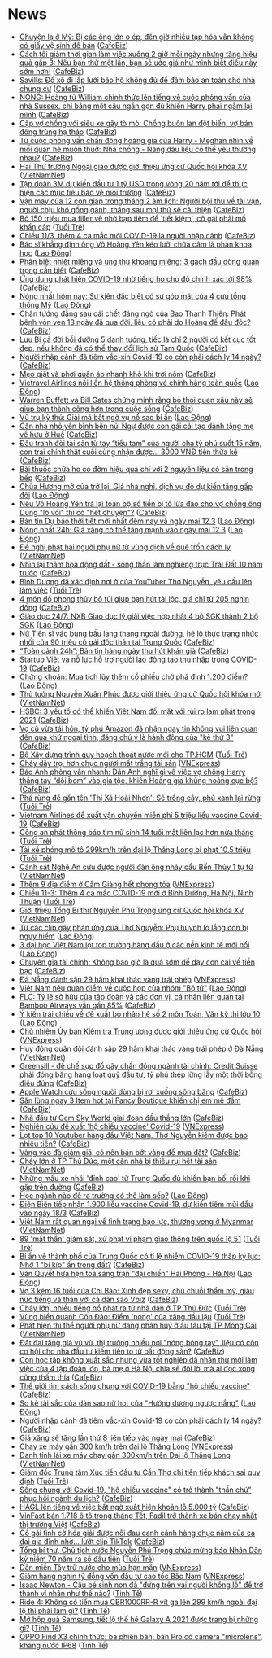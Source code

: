 # News

- [Chuyện lạ ở Mỹ: Bị các ông lớn o ép, đến giờ nhiều tạp hóa vẫn không có giấy vệ sinh để bán](https://cafebiz.vn/chuyen-la-o-my-bi-cac-ong-lon-o-ep-den-gio-nhieu-tap-hoa-van-khong-co-giay-ve-sinh-de-ban-2021031121165621.chn) ([CafeBiz](https://cafebiz.vn))
- [Cách tôi giảm thời gian làm việc xuống 2 giờ mỗi ngày nhưng tăng hiệu quả gấp 3: Nếu bạn thử một lần, bạn sẽ ước giá như mình biết điều này sớm hơn!](https://cafebiz.vn/cach-toi-giam-thoi-gian-lam-viec-xuong-2-gio-moi-ngay-nhung-tang-hieu-qua-gap-3-neu-ban-thu-mot-lan-ban-se-uoc-gia-nhu-minh-biet-dieu-nay-som-hon-20210308191235839.chn) ([CafeBiz](https://cafebiz.vn))
- [Savills: Đổ xô đi lắp lưới bảo hộ không đủ để đảm bảo an toàn cho nhà chung cư](https://cafebiz.vn/savills-do-xo-di-lap-luoi-bao-ho-khong-du-de-dam-bao-an-toan-cho-nha-chung-cu-20210311181738742.chn) ([CafeBiz](https://cafebiz.vn))
- [NÓNG: Hoàng tử William chính thức lên tiếng về cuộc phỏng vấn của nhà Sussex, chỉ bằng một câu ngắn gọn đủ khiến Harry phải ngẫm lại mình](https://cafebiz.vn/nong-hoang-tu-william-chinh-thuc-len-tieng-ve-cuoc-phong-van-cua-nha-sussex-chi-bang-mot-cau-ngan-gon-du-khien-harry-phai-ngam-lai-minh-20210311211226603.chn) ([CafeBiz](https://cafebiz.vn))
- [Cặp vợ chồng với siêu xe gây tò mò: Chồng buôn lan đột biến, vợ bán đông trùng hạ thảo](https://cafebiz.vn/cap-vo-chong-voi-sieu-xe-gay-to-mo-chong-buon-lan-dot-bien-vo-ban-dong-trung-ha-thao-20210311212932414.chn) ([CafeBiz](https://cafebiz.vn))
- [Từ cuộc phỏng vấn chấn động hoàng gia của Harry - Meghan nhìn về mối quan hệ muôn thuở: Nhà chồng - Nàng dâu liệu có thể yêu thương nhau?](https://cafebiz.vn/tu-cuoc-phong-van-chan-dong-hoang-gia-cua-harry-meghan-nhin-ve-moi-quan-he-muon-thuo-nha-chong-nang-dau-lieu-co-the-yeu-thuong-nhau-20210311175619457.chn) ([CafeBiz](https://cafebiz.vn))
- [Hai Thứ trưởng Ngoại giao được giới thiệu ứng cử Quốc hội khóa XV](http://vietnamnet.vn/vn/thoi-su/chinh-tri/hai-thu-truong-ngoai-giao-duoc-gioi-thieu-ung-cu-quoc-hoi-khoa-xv-718998.html) ([VietNamNet](https://vietnamnet.vn))
- [Tập đoàn 3M dự kiến đầu tư 1 tỷ USD trong vòng 20 năm tới để thực hiện các mục tiêu bảo vệ môi trường](https://cafebiz.vn/tap-doan-3m-du-kien-dau-tu-1-ty-usd-trong-vong-20-nam-toi-de-thuc-hien-cac-muc-tieu-bao-ve-moi-truong-20210311170801259.chn) ([CafeBiz](https://cafebiz.vn))
- [Vận may của 12 con giáp trong tháng 2 âm lịch: Người bội thu về tài vận, người chịu khó gồng gánh, tháng sau mọi thứ sẽ cải thiện](https://cafebiz.vn/van-may-cua-12-con-giap-trong-thang-2-am-lich-nguoi-boi-thu-ve-tai-van-nguoi-chiu-kho-gong-ganh-thang-sau-moi-thu-se-cai-thien-20210311171017565.chn) ([CafeBiz](https://cafebiz.vn))
- [Bỏ 150 triệu mua filler về nhờ bạn tiêm để 'tiết kiệm', cô gái phải mổ khẩn cấp](https://tuoitre.vn/bo-150-trieu-mua-filler-ve-nho-ban-tiem-de-tiet-kiem-co-gai-phai-mo-khan-cap-20210311164902754.htm) ([Tuổi Trẻ](https://tuoitre.vn))
- [Chiều 11/3, thêm 4 ca mắc mới COVID-19 là người nhập cảnh](https://cafebiz.vn/chieu-11-3-them-4-ca-mac-moi-covid-19-la-nguoi-nhap-canh-20210311210923222.chn) ([CafeBiz](https://cafebiz.vn))
- [Bác sĩ khẳng định ông Võ Hoàng Yên kéo lưỡi chữa câm là phản khoa học](https://laodong.vn/ban-doc/bac-si-khang-dinh-ong-vo-hoang-yen-keo-luoi-chua-cam-la-phan-khoa-hoc-888041.ldo) ([Lao Động](https://laodong.vn))
- [Phân biệt nhiệt miệng và ung thư khoang miệng: 3 gạch đầu dòng quan trọng cần biết](https://cafebiz.vn/phan-biet-nhiet-mieng-va-ung-thu-khoang-mieng-3-gach-dau-dong-quan-trong-can-biet-20210311170127927.chn) ([CafeBiz](https://cafebiz.vn))
- [Ứng dụng phát hiện COVID-19 nhờ tiếng ho cho độ chính xác tới 98%](https://cafebiz.vn/ung-dung-phat-hien-covid-19-nho-tieng-ho-cho-do-chinh-xac-toi-98-20210311170123482.chn) ([CafeBiz](https://cafebiz.vn))
- [Nóng nhất hôm nay: Sự kiện đặc biệt có sự góp mặt của 4 cựu tổng thống Mỹ](https://laodong.vn/video-the-gioi/nong-nhat-hom-nay-su-kien-dac-biet-co-su-gop-mat-cua-4-cuu-tong-thong-my-888127.ldo) ([Lao Động](https://laodong.vn))
- [Chân tướng đằng sau cái chết đáng ngờ của Bao Thanh Thiên: Phát bệnh vỏn vẹn 13 ngày đã qua đời, liệu có phải do Hoàng đế đầu độc?](https://cafebiz.vn/chan-tuong-dang-sau-cai-chet-dang-ngo-cua-bao-thanh-thien-phat-benh-von-ven-13-ngay-da-qua-doi-lieu-co-phai-do-hoang-de-dau-doc-20210311165201539.chn) ([CafeBiz](https://cafebiz.vn))
- [Lưu Bị cả đời bồi dưỡng 5 danh tướng, tiếc là chỉ 2 người có kết cục tốt đẹp, nếu không đã có thể thay đổi lịch sử Tam Quốc](https://cafebiz.vn/luu-bi-ca-doi-boi-duong-5-danh-tuong-tiec-la-chi-2-nguoi-co-ket-cuc-tot-dep-neu-khong-da-co-the-thay-doi-lich-su-tam-quoc-20210311164827839.chn) ([CafeBiz](https://cafebiz.vn))
- [Người nhập cảnh đã tiêm vắc-xin Covid-19 có còn phải cách ly 14 ngày?](https://cafebiz.vn/nguoi-nhap-canh-da-tiem-vac-xin-covid-19-co-con-phai-cach-ly-14-ngay-20210311165838155.chn) ([CafeBiz](https://cafebiz.vn))
- [Mẹo giặt và phơi quần áo nhanh khô khi trời nồm](https://cafebiz.vn/meo-giat-va-phoi-quan-ao-nhanh-kho-khi-troi-nom-20210311171348284.chn) ([CafeBiz](https://cafebiz.vn))
- [Vietravel Airlines nối liền hệ thống phòng vé chính hãng toàn quốc](https://laodong.vn/doanh-nghiep-doanh-nhan/vietravel-airlines-noi-lien-he-thong-phong-ve-chinh-hang-toan-quoc-888202.ldo) ([Lao Động](https://laodong.vn))
- [Warren Buffett và Bill Gates chứng minh rằng bỏ thói quen xấu này sẽ giúp bạn thành công hơn trong cuộc sống](https://cafebiz.vn/warren-buffett-va-bill-gates-chung-minh-rang-bo-thoi-quen-xau-nay-se-giup-ban-thanh-cong-hon-trong-cuoc-song-20210311151700966.chn) ([CafeBiz](https://cafebiz.vn))
- [Vũ trụ kỳ thú: Giải mã bất ngờ vụ nổ sao bí ẩn](https://laodong.vn/the-gioi/vu-tru-ky-thu-giai-ma-bat-ngo-vu-no-sao-bi-an-887967.ldo) ([Lao Động](https://laodong.vn))
- [Căn nhà nhỏ yên bình bên núi Ngự được con gái cải tạo dành tặng mẹ về hưu ở Huế](https://cafebiz.vn/can-nha-nho-yen-binh-ben-nui-ngu-duoc-con-gai-cai-tao-danh-tang-me-ve-huu-o-hue-20210311172207012.chn) ([CafeBiz](https://cafebiz.vn))
- [Đấu tranh đòi tài sản từ tay “tiểu tam” của người cha tỷ phú suốt 15 năm, con trai chính thất cuối cùng nhận được... 3000 VNĐ tiền thừa kế](https://cafebiz.vn/dau-tranh-doi-tai-san-tu-tay-tieu-tam-cua-nguoi-cha-ty-phu-suot-15-nam-con-trai-chinh-that-cuoi-cung-nhan-duoc-3000-vnd-tien-thua-ke-20210311165430486.chn) ([CafeBiz](https://cafebiz.vn))
- [Bài thuốc chữa ho có đờm hiệu quả chỉ với 2 nguyên liệu có sẵn trong bếp](https://cafebiz.vn/bai-thuoc-chua-ho-co-dom-hieu-qua-chi-voi-2-nguyen-lieu-co-san-trong-bep-20210311165906504.chn) ([CafeBiz](https://cafebiz.vn))
- [Chùa Hương mở cửa trở lại: Giá nhà nghỉ, dịch vụ đò dự kiến tăng gấp đôi](https://laodong.vn/thi-truong/chua-huong-mo-cua-tro-lai-gia-nha-nghi-dich-vu-do-du-kien-tang-gap-doi-888169.ldo) ([Lao Động](https://laodong.vn))
- [Nếu Võ Hoàng Yên trả lại toàn bộ số tiền bị tố lừa đảo cho vợ chồng ông Dũng "lò vôi" thì có "hết chuyện"?](https://cafebiz.vn/neu-vo-hoang-yen-tra-lai-toan-bo-so-tien-bi-to-lua-dao-cho-vo-chong-ong-dung-lo-voi-thi-co-het-chuyen-20210311164922236.chn) ([CafeBiz](https://cafebiz.vn))
- [Bản tin Dự báo thời tiết mới nhất đêm nay và ngày mai 12.3](https://laodong.vn/video-thoi-su/ban-tin-du-bao-thoi-tiet-moi-nhat-dem-nay-va-ngay-mai-123-887932.ldo) ([Lao Động](https://laodong.vn))
- [Nóng nhất 24h: Giá xăng có thể tăng mạnh vào ngày mai 12.3](https://laodong.vn/video-thoi-su/nong-nhat-24h-gia-xang-co-the-tang-manh-vao-ngay-mai-123-888171.ldo) ([Lao Động](https://laodong.vn))
- [Đề nghị phạt hai người phụ nữ từ vùng dịch về quê trốn cách ly](http://vietnamnet.vn/vn/thoi-su/de-nghi-phat-hai-nguoi-phu-nu-tu-vung-dich-ve-que-tron-cach-ly-718989.html) ([VietNamNet](https://vietnamnet.vn))
- [Nhìn lại thảm họa động đất - sóng thần làm nghiêng trục Trái Đất 10 năm trước](https://cafebiz.vn/nhin-lai-tham-hoa-dong-dat-song-than-lam-nghieng-truc-trai-dat-10-nam-truoc-20210311164412474.chn) ([CafeBiz](https://cafebiz.vn))
- [Bình Dương đã xác định nơi ở của YouTuber Thơ Nguyễn, yêu cầu lên làm việc](https://tuoitre.vn/binh-duong-da-xac-dinh-noi-o-cua-youtuber-tho-nguyen-yeu-cau-len-lam-viec-20210311185029786.htm) ([Tuổi Trẻ](https://tuoitre.vn))
- [4 món đồ phong thủy bỏ túi giúp bạn hút tài lộc, giá chỉ từ 205 nghìn đồng](https://cafebiz.vn/4-mon-do-phong-thuy-bo-tui-giup-ban-hut-tai-loc-gia-chi-tu-205-nghin-dong-20210311155924362.chn) ([CafeBiz](https://cafebiz.vn))
- [Giáo dục 24/7: NXB Giáo dục lý giải việc hợp nhất 4 bộ SGK thành 2 bộ SGK](https://laodong.vn/video/giao-duc-247-nxb-giao-duc-ly-giai-viec-hop-nhat-4-bo-sgk-thanh-2-bo-sgk-888211.ldo) ([Lao Động](https://laodong.vn))
- [Nữ Tiến sĩ vác bụng bầu lang thang ngoài đường, hé lộ thực trạng nhức nhối của 90 triệu cô gái độc thân tại Trung Quốc](https://cafebiz.vn/nu-tien-si-vac-bung-bau-lang-thang-ngoai-duong-he-lo-thuc-trang-nhuc-nhoi-cua-90-trieu-co-gai-doc-than-tai-trung-quoc-20210311164212019.chn) ([CafeBiz](https://cafebiz.vn))
- [“Toàn cảnh 24h”: Bản tin hàng ngày thu hút khán giả](https://cafebiz.vn/toan-canh-24h-ban-tin-hang-ngay-thu-hut-khan-gia-20210311185933236.chn) ([CafeBiz](https://cafebiz.vn))
- [Startup Việt và nỗ lực hỗ trợ người lao động tạo thu nhập trong COVID-19](https://cafebiz.vn/startup-viet-va-no-luc-ho-tro-nguoi-lao-dong-tao-thu-nhap-trong-covid-19-20210311160354427.chn) ([CafeBiz](https://cafebiz.vn))
- [Chứng khoán: Mua tích lũy thêm cổ phiếu chờ phá đỉnh 1.200 điểm?](https://laodong.vn/kinh-te/chung-khoan-mua-tich-luy-them-co-phieu-cho-pha-dinh-1200-diem-888206.ldo) ([Lao Động](https://laodong.vn))
- [Thủ tướng Nguyễn Xuân Phúc được giới thiệu ứng cử Quốc hội khóa mới](http://vietnamnet.vn/vn/thoi-su/chinh-tri/thu-tuong-nguyen-xuan-phuc-duoc-gioi-thieu-ung-cu-quoc-hoi-khoa-moi-718986.html) ([VietNamNet](https://vietnamnet.vn))
- [HSBC: 3 yếu tố có thể khiến Việt Nam đối mặt với rủi ro lạm phát trong 2021](https://cafebiz.vn/hsbc-3-yeu-to-co-the-khien-viet-nam-doi-mat-voi-rui-ro-lam-phat-trong-2021-20210311172754298.chn) ([CafeBiz](https://cafebiz.vn))
- [Vợ cũ vừa tái hôn, tỷ phú Amazon đã nhận ngay tin không vui liên quan đến quá khứ ngoại tình, đáng chú ý là hành động của "kẻ thứ 3"](https://cafebiz.vn/vo-cu-vua-tai-hon-ty-phu-amazon-da-nhan-ngay-tin-khong-vui-lien-quan-den-qua-khu-ngoai-tinh-dang-chu-y-la-hanh-dong-cua-ke-thu-3-20210311163343562.chn) ([CafeBiz](https://cafebiz.vn))
- [Bộ Xây dựng trình quy hoạch thoát nước mới cho TP.HCM](https://tuoitre.vn/bo-xay-dung-trinh-quy-hoach-thoat-nuoc-moi-cho-tp-hcm-20210311185525011.htm) ([Tuổi Trẻ](https://tuoitre.vn))
- [Cháy dãy trọ, hơn chục người mất trắng tài sản](https://vnexpress.net/chay-day-tro-hon-chuc-nguoi-mat-trang-tai-san-4247170.html) ([VNExpress](https://vnexpress.net))
- [Báo Anh phỏng vấn nhanh: Dân Anh nghĩ gì về việc vợ chồng Harry thẳng tay “dội bom” vào gia tộc, khiến Hoàng gia khủng hoảng cục bộ?](https://cafebiz.vn/bao-anh-phong-van-nhanh-dan-anh-nghi-gi-ve-viec-vo-chong-harry-thang-tay-doi-bom-vao-gia-toc-khien-hoang-gia-khung-hoang-cuc-bo-20210311162944256.chn) ([CafeBiz](https://cafebiz.vn))
- [Phá rừng để gắn tên 'Thị Xã Hoài Nhơn': Sẽ trồng cây, phủ xanh lại rừng](https://tuoitre.vn/pha-rung-de-gan-ten-thi-xa-hoai-nhon-se-trong-cay-phu-xanh-lai-rung-20210311145319692.htm) ([Tuổi Trẻ](https://tuoitre.vn))
- [Vietnam Airlines đề xuất vận chuyển miễn phí 5 triệu liều vaccine Covid-19](https://cafebiz.vn/vietnam-airlines-de-xuat-van-chuyen-mien-phi-5-trieu-lieu-vaccine-covid-19-2021031117375394.chn) ([CafeBiz](https://cafebiz.vn))
- [Công an phát thông báo tìm nữ sinh 14 tuổi mất liên lạc hơn nửa tháng](https://tuoitre.vn/cong-an-phat-thong-bao-tim-nu-sinh-14-tuoi-mat-lien-lac-hon-nua-thang-20210311163245003.htm) ([Tuổi Trẻ](https://tuoitre.vn))
- [Tài xế phóng mô tô 299km/h trên đại lộ Thăng Long bị phạt 10,5 triệu](https://tuoitre.vn/tai-xe-phong-mo-to-299km-h-tren-dai-lo-thang-long-bi-phat-10-5-trieu-2021031118152876.htm) ([Tuổi Trẻ](https://tuoitre.vn))
- [Cảnh sát Nghệ An cứu được người đàn ông nhảy cầu Bến Thủy 1 tự tử](http://vietnamnet.vn/vn/thoi-su/canh-sat-nghe-an-cuu-duoc-nguoi-dan-ong-nhay-cau-ben-thuy-1-tu-tu-718980.html) ([VietNamNet](https://vietnamnet.vn))
- [Thêm 9 địa điểm ở Cẩm Giàng hết phong tỏa](https://vnexpress.net/them-9-dia-diem-o-cam-giang-het-phong-toa-4247154.html) ([VNExpress](https://vnexpress.net))
- [Chiều 11-3: Thêm 4 ca mắc COVID-19 mới ở Bình Dương, Hà Nội, Ninh Thuận](https://tuoitre.vn/chieu-11-3-them-4-ca-mac-covid-19-moi-o-binh-duong-ha-noi-ninh-thuan-20210311180828538.htm) ([Tuổi Trẻ](https://tuoitre.vn))
- [Giới thiệu Tổng Bí thư Nguyễn Phú Trọng ứng cử Quốc hội khóa XV](http://vietnamnet.vn/vn/thoi-su/chinh-tri/gioi-thieu-tong-bi-thu-nguyen-phu-trong-ung-cu-quoc-hoi-khoa-xv-718964.html) ([VietNamNet](https://vietnamnet.vn))
- [Từ các clip gây phản ứng của Thơ Nguyễn: Phụ huynh lo lắng con bị nguy hiểm](https://laodong.vn/video/tu-cac-clip-gay-phan-ung-cua-tho-nguyen-phu-huynh-lo-lang-con-bi-nguy-hiem-888110.ldo) ([Lao Động](https://laodong.vn))
- [3 đại học Việt Nam lọt top trường hàng đầu ở các nền kinh tế mới nổi](https://laodong.vn/giao-duc/3-dai-hoc-viet-nam-lot-top-truong-hang-dau-o-cac-nen-kinh-te-moi-noi-888160.ldo) ([Lao Động](https://laodong.vn))
- [Chuyên gia tài chính: Không bao giờ là quá sớm để dạy con cái về tiền bạc](https://cafebiz.vn/chuyen-gia-tai-chinh-khong-bao-gio-la-qua-som-de-day-con-cai-ve-tien-bac-20210311155751629.chn) ([CafeBiz](https://cafebiz.vn))
- [Đà Nẵng đánh sập 29 hầm khai thác vàng trái phép](https://vnexpress.net/da-nang-danh-sap-29-ham-khai-thac-vang-trai-phep-4247134.html) ([VNExpress](https://vnexpress.net))
- [Việt Nam nêu quan điểm về cuộc họp của nhóm &quot;Bộ tứ&quot;](https://laodong.vn/the-gioi/viet-nam-neu-quan-diem-ve-cuoc-hop-cua-nhom-bo-tu-888112.ldo) ([Lao Động](https://laodong.vn))
- [FLC: Tỷ lệ sở hữu của tập đoàn và các đơn vị, cá nhân liên quan tại Bamboo Airways vẫn gần 85%](https://cafebiz.vn/flc-ty-le-so-huu-cua-tap-doan-va-cac-don-vi-ca-nhan-lien-quan-tai-bamboo-airways-van-gan-85-2021031117514984.chn) ([CafeBiz](https://cafebiz.vn))
- [Ý kiến trái chiều về đề xuất bỏ nhân hệ số 2 môn Toán, Văn kỳ thi lớp 10](https://laodong.vn/video-thoi-su/y-kien-trai-chieu-ve-de-xuat-bo-nhan-he-so-2-mon-toan-van-ky-thi-lop-10-888109.ldo) ([Lao Động](https://laodong.vn))
- [Chủ nhiệm Ủy ban Kiểm tra Trung ương được giới thiệu ứng cử Quốc hội](https://vnexpress.net/chu-nhiem-uy-ban-kiem-tra-trung-uong-duoc-gioi-thieu-ung-cu-quoc-hoi-4246592.html) ([VNExpress](https://vnexpress.net))
- [Huy động quân đội đánh sập 29 hầm khai thác vàng trái phép ở Đà Nẵng](http://vietnamnet.vn/vn/thoi-su/huy-dong-quan-doi-danh-sap-29-ham-khai-thac-vang-trai-phep-o-da-nang-718966.html) ([VietNamNet](https://vietnamnet.vn))
- [Greensill - đế chế sụp đổ gây chấn động ngành tài chính: Credit Suisse phải đóng băng hàng loạt quỹ đầu tư, tỷ phú thép lừng lẫy một thời bỗng điêu đứng](https://cafebiz.vn/greensill-de-che-sup-do-gay-chan-dong-nganh-tai-chinh-credit-suisse-phai-dong-bang-hang-loat-quy-dau-tu-ty-phu-thep-lung-lay-mot-thoi-bong-dieu-dung-20210311160635885.chn) ([CafeBiz](https://cafebiz.vn))
- [Apple Watch cứu sống người dùng bị rơi xuống sông băng](https://cafebiz.vn/apple-watch-cuu-song-nguoi-dung-bi-roi-xuong-song-bang-20210311160245373.chn) ([CafeBiz](https://cafebiz.vn))
- [Săn lùng ngay 3 Item hot tại Fancy Boutique khiến chị em mê đắm](https://cafebiz.vn/san-lung-ngay-3-item-hot-tai-fancy-boutique-khien-chi-em-me-dam-20210311144339917.chn) ([CafeBiz](https://cafebiz.vn))
- [Nhà đầu tư Gem Sky World giai đoạn đầu thắng lớn](https://cafebiz.vn/nha-dau-tu-gem-sky-world-giai-doan-dau-thang-lon-20210311113220061.chn) ([CafeBiz](https://cafebiz.vn))
- [Nghiên cứu đề xuất 'hộ chiếu vaccine' Covid-19](https://vnexpress.net/nghien-cuu-de-xuat-ho-chieu-vaccine-covid-19-4246997.html) ([VNExpress](https://vnexpress.net))
- [Lọt top 10 Youtuber hàng đầu Việt Nam, Thơ Nguyễn kiếm được bao nhiêu tiền?](https://cafebiz.vn/lot-top-10-youtuber-hang-dau-viet-nam-tho-nguyen-kiem-duoc-bao-nhieu-tien-20210311150138251.chn) ([CafeBiz](https://cafebiz.vn))
- [Vàng vào đà giảm giá, có nên bán bớt vàng để mua đất?](https://cafebiz.vn/vang-vao-da-giam-gia-co-nen-ban-bot-vang-de-mua-dat-20210311171316718.chn) ([CafeBiz](https://cafebiz.vn))
- [Cháy lớn ở TP Thủ Đức, một căn nhà bị thiêu rụi hết tài sản](http://vietnamnet.vn/vn/thoi-su/chay-lon-o-tp-thu-duc-mot-can-nha-bi-thieu-rui-het-tai-san-718952.html) ([VietNamNet](https://vietnamnet.vn))
- [Những mẫu xe nhái 'đỉnh cao' từ Trung Quốc đủ khiến bạn bối rối khi gặp trên đường](https://cafebiz.vn/nhung-mau-xe-nhai-dinh-cao-tu-trung-quoc-du-khien-ban-boi-roi-khi-gap-tren-duong-20210311160435872.chn) ([CafeBiz](https://cafebiz.vn))
- [Học ngành nào để ra trường có thể làm sếp?](https://laodong.vn/video/hoc-nganh-nao-de-ra-truong-co-the-lam-sep-887956.ldo) ([Lao Động](https://laodong.vn))
- [Điện Biên tiếp nhận 1.900 liều vaccine Covid-19, dự kiến tiêm mũi đầu vào ngày 18/3](https://cafebiz.vn/dien-bien-tiep-nhan-1900-lieu-vaccine-covid-19-du-kien-tiem-mui-dau-vao-ngay-18-3-20210311165700226.chn) ([CafeBiz](https://cafebiz.vn))
- [Việt Nam rất quan ngại về tình trạng bạo lực, thương vong ở Myanmar](http://vietnamnet.vn/vn/thoi-su/chinh-tri/viet-nam-rat-quan-ngai-ve-tinh-trang-bao-luc-thuong-vong-o-myanmar-718948.html) ([VietNamNet](https://vietnamnet.vn))
- [89 'mắt thần' giám sát, xử phạt vi phạm giao thông trên quốc lộ 51](https://tuoitre.vn/89-mat-than-giam-sat-xu-phat-vi-pham-giao-thong-tren-quoc-lo-51-20210311155248344.htm) ([Tuổi Trẻ](https://tuoitre.vn))
- [Bí ẩn về thành phố của Trung Quốc có tỉ lệ nhiễm COVID-19 thấp kỷ lục: Nhờ 1 "bí kíp" ẩn trong đất?](https://cafebiz.vn/bi-an-ve-thanh-pho-cua-trung-quoc-co-ti-le-nhiem-covid-19-thap-ky-luc-nho-1-bi-kip-an-trong-dat-20210311140220474.chn) ([CafeBiz](https://cafebiz.vn))
- [Văn Quyết hứa hẹn toả sáng trận &quot;đại chiến&quot; Hải Phòng - Hà Nội](https://laodong.vn/video/van-quyet-hua-hen-toa-sang-tran-dai-chien-hai-phong-ha-noi-888069.ldo) ([Lao Động](https://laodong.vn))
- [Vợ 3 kém 16 tuổi của Chi Bảo: Xinh đẹp sexy, chủ chuỗi thẩm mỹ, giàu nức tiếng và thân với cả dàn sao Vbiz](https://cafebiz.vn/vo-3-kem-16-tuoi-cua-chi-bao-xinh-dep-sexy-chu-chuoi-tham-my-giau-nuc-tieng-va-than-voi-ca-dan-sao-vbiz-2021031116113224.chn) ([CafeBiz](https://cafebiz.vn))
- [Cháy lớn, nhiều tiếng nổ phát ra từ nhà dân ở TP Thủ Đức](https://tuoitre.vn/chay-lon-nhieu-tieng-no-phat-ra-tu-nha-dan-o-tp-thu-duc-20210311155631978.htm) ([Tuổi Trẻ](https://tuoitre.vn))
- [Vùng biển quanh Côn Đảo: Điểm 'nóng' của xăng dầu lậu](https://tuoitre.vn/vung-bien-quanh-con-dao-diem-nong-cua-xang-dau-lau-20210311081738126.htm) ([Tuổi Trẻ](https://tuoitre.vn))
- [Phát hiện thi thể người phụ nữ đang phân huỷ ở âu tàu tại TP Móng Cái](http://vietnamnet.vn/vn/thoi-su/phat-hien-thi-the-nguoi-phu-nu-dang-phan-huy-o-au-tau-tai-tp-mong-cai-718934.html) ([VietNamNet](https://vietnamnet.vn))
- [Đất đai tăng giá vù vù, thị trường nhiều nơi "nóng bỏng tay", liệu có còn cơ hội cho nhà đầu tư kiếm tiền to từ bất động sản?](https://cafebiz.vn/dat-dai-tang-gia-vu-vu-thi-truong-nhieu-noi-nong-bong-tay-lieu-co-con-co-hoi-cho-nha-dau-tu-kiem-tien-to-tu-bat-dong-san-20210311160628488.chn) ([CafeBiz](https://cafebiz.vn))
- [Con học tập không xuất sắc nhưng vừa tốt nghiệp đã nhận thư mời làm việc của 4 tập đoàn lớn, bà mẹ ở Hà Nội chia sẻ đôi lời mà ai đọc xong cũng thấm thía](https://cafebiz.vn/con-hoc-tap-khong-xuat-sac-nhung-vua-tot-nghiep-da-nhan-thu-moi-lam-viec-cua-4-tap-doan-lon-ba-me-o-ha-noi-chia-se-doi-loi-ma-ai-doc-xong-cung-tham-thia-20210311160546951.chn) ([CafeBiz](https://cafebiz.vn))
- [Thế giới tìm cách sống chung với COVID-19 bằng "hộ chiếu vaccine"](https://cafebiz.vn/the-gioi-tim-cach-song-chung-voi-covid-19-bang-ho-chieu-vaccine-20210311134424714.chn) ([CafeBiz](https://cafebiz.vn))
- [So kè tài sắc của dàn sao nữ hot của &quot;Hướng dương ngược nắng&quot;](https://laodong.vn/photo/so-ke-tai-sac-cua-dan-sao-nu-hot-cua-huong-duong-nguoc-nang-887858.ldo) ([Lao Động](https://laodong.vn))
- [Người nhập cảnh đã tiêm vắc-xin Covid-19 có còn phải cách ly 14 ngày?](https://cafebiz.vn/nguoi-nhap-canh-da-tiem-vac-xin-covid-19-co-con-phai-cach-ly-14-ngay-20210311155330131.chn) ([CafeBiz](https://cafebiz.vn))
- [Giá xăng sẽ tăng lần thứ 8 liên tiếp vào ngày mai](https://cafebiz.vn/gia-xang-se-tang-lan-thu-8-lien-tiep-vao-ngay-mai-20210311155104463.chn) ([CafeBiz](https://cafebiz.vn))
- [Chạy xe máy gần 300 km/h trên đại lộ Thăng Long](https://vnexpress.net/chay-xe-may-gan-300-km-h-tren-dai-lo-thang-long-4246995.html) ([VNExpress](https://vnexpress.net))
- [Danh tính lái xe máy chạy gần 300km/h trên Đại lộ Thăng Long](http://vietnamnet.vn/vn/thoi-su/clip-nong/danh-tinh-lai-xe-may-chay-gan-300km-h-tren-dai-lo-thang-long-718929.html) ([VietNamNet](https://vietnamnet.vn))
- [Giám đốc Trung tâm Xúc tiến đầu tư Cần Thơ chi tiền tiếp khách sai quy định](https://tuoitre.vn/giam-doc-trung-tam-xuc-tien-dau-tu-can-tho-chi-tien-tiep-khach-sai-quy-dinh-20210311154957674.htm) ([Tuổi Trẻ](https://tuoitre.vn))
- [Sống chung với Covid-19, "hộ chiếu vaccine" có trở thành "thần chú" phục hồi ngành du lịch?](https://cafebiz.vn/song-chung-voi-covid-19-ho-chieu-vaccine-co-tro-thanh-than-chu-phuc-hoi-nganh-du-lich-20210311153829523.chn) ([CafeBiz](https://cafebiz.vn))
- [HAGL lên tiếng về việc bất ngờ xuất hiện khoản lỗ 5.000 tỷ](https://cafebiz.vn/hagl-len-tieng-ve-viec-bat-ngo-xuat-hien-khoan-lo-5000-ty-20210311153459438.chn) ([CafeBiz](https://cafebiz.vn))
- [VinFast bán 1.718 ô tô trong tháng Tết, Fadil trở thành xe bán chạy nhất thị trường Việt](https://cafebiz.vn/vinfast-ban-1718-o-to-trong-thang-tet-20210311153339826.chn) ([CafeBiz](https://cafebiz.vn))
- [Cô gái tình cờ hóa giải được nỗi đau canh cánh hàng chục năm của cả đại gia đình nhờ... lướt clip TikTok](https://cafebiz.vn/co-gai-tinh-co-hoa-giai-duoc-noi-dau-canh-canh-hang-chuc-nam-cua-ca-dai-gia-dinh-nho-luot-clip-tiktok-20210311135024776.chn) ([CafeBiz](https://cafebiz.vn))
- [Tổng bí thư, Chủ tịch nước Nguyễn Phú Trọng chúc mừng báo Nhân Dân kỷ niệm 70 năm ra số đầu tiên](https://tuoitre.vn/tong-bi-thu-chu-tich-nuoc-nguyen-phu-trong-chuc-mung-bao-nhan-dan-ky-niem-70-nam-ra-so-dau-tien-20210311141444744.htm) ([Tuổi Trẻ](https://tuoitre.vn))
- [Dân miền Tây trữ nước cho mùa hạn mặn](https://vnexpress.net/dan-mien-tay-tru-nuoc-cho-mua-han-man-4245752.html) ([VNExpress](https://vnexpress.net))
- [Giảm hàng nghìn tỷ đồng vốn đầu tư cao tốc Bắc Nam](https://vnexpress.net/giam-hang-nghin-ty-dong-von-dau-tu-cao-toc-bac-nam-4246895.html) ([VNExpress](https://vnexpress.net))
- [Isaac Newton - Cậu bé sinh non đã "đứng trên vai người khổng lồ" để trở thành vĩ nhân như thế nào?](https://tinhte.vn/thread/isaac-newton-cau-be-sinh-non-da-dung-tren-vai-nguoi-khong-lo-de-tro-thanh-vi-nhan-nhu-the-nao.3291553/) ([Tinh Tế](https://tinhte.vn))
- [Ride 4: Không có tiền mua CBR1000RR-R vít ga lên 299 km/h ngoài đại lộ thì phải làm gì?](https://tinhte.vn/thread/ride-4-khong-co-tien-mua-cbr1000rr-r-vit-ga-len-299-km-h-ngoai-dai-lo-thi-phai-lam-gi.3291692/) ([Tinh Tế](https://tinhte.vn))
- [Mở hộp quà Samsung, tiết lộ thế hệ Galaxy A 2021 được trang bị những gì?](https://tinhte.vn/thread/mo-hop-qua-samsung-tiet-lo-the-he-galaxy-a-2021-duoc-trang-bi-nhung-gi.3291682/) ([Tinh Tế](https://tinhte.vn))
- [OPPO Find X3 chính thức: ba phiên bản, bản Pro có camera "microlens", kháng nước IP68](https://tinhte.vn/thread/oppo-find-x3-chinh-thuc-ba-phien-ban-ban-pro-co-camera-microlens-khang-nuoc-ip68.3291773/) ([Tinh Tế](https://tinhte.vn))
